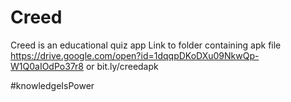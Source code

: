 # Creed

Creed is an educational quiz app
Link to folder containing apk file https://drive.google.com/open?id=1dqqpDKoDXu09NkwQp-W1Q0aIOdPo37r8
or bit.ly/creedapk

#knowledgeIsPower
